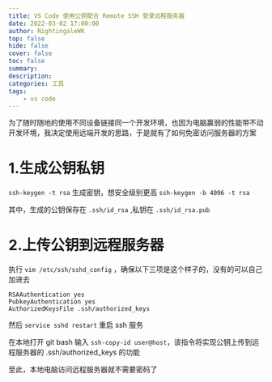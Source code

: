 ```yaml
---
title: VS Code 使用公钥配合 Remote SSH 登录远程服务器
date: 2022-03-02 17:00:00
author: NightingaleWK
top: false
hide: false
cover: false
toc: false
summary: 
description: 
categories: 工具
tags:
    - vs code
---
```

为了随时随地的使用不同设备链接同一个开发环境，也因为电脑赢弱的性能带不动开发环境，我决定使用远端开发的思路，于是就有了如何免密访问服务器的方案

<!--more-->

# 1.生成公钥私钥
``ssh-keygen -t rsa`` 生成密钥，想安全级别更高 ``ssh-keygen -b 4096 -t rsa``

其中，生成的公钥保存在 ``.ssh/id_rsa`` ,私钥在 ``.ssh/id_rsa.pub``

# 2.上传公钥到远程服务器
执行 ``vim /etc/ssh/sshd_config`` ，确保以下三项是这个样子的，没有的可以自己加进去
```
RSAAuthentication yes
PubkeyAuthentication yes
AuthorizedKeysFile .ssh/authorized_keys
```
然后 ``service sshd restart`` 重启 ssh 服务

在本地打开 git bash 输入 ``ssh-copy-id user@host``，该指令将实现公钥上传到远程服务器的 .ssh/authorized_keys 的功能

至此，本地电脑访问远程服务器就不需要密码了

